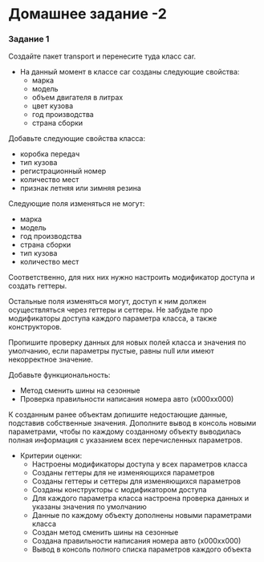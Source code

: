 # Домашнее задание -2

### Задание 1

Создайте пакет transport и перенесите туда класс car.

- На данный момент в классе car созданы следующие свойства:
    - марка
    - модель
    - объем двигателя в литрах
    - цвет кузова
    - год производства
    - страна сборки

Добавьте следующие свойства класса:

- коробка передач
- тип кузова
- регистрационный номер
- количество мест
- признак летняя или зимняя резина

Следующие поля изменяться не могут:

- марка
- модель
- год производства
- страна сборки
- тип кузова
- количество мест

Соответственно, для них них нужно настроить модификатор доступа и создать геттеры.

Остальные поля изменяться могут, доступ к ним должен осуществляться через геттеры и сеттеры. Не забудьте про модификаторы доступа каждого параметра класса, а также конструкторов.

Пропишите проверку данных для новых полей класса и значения по умолчанию, если параметры пустые, равны null или имеют некорректное значение.

Добавьте функциональность:

- Метод сменить шины на сезонные
- Проверка правильности написания номера авто (х000хх000)

К созданным ранее объектам допишите недостающие данные, подставив собственные значения. Дополните вывод в консоль новыми параметрами, чтобы по каждому созданному объекту выводилась полная информация с указанием всех перечисленных параметров.

- Критерии оценки:
    - Настроены модификаторы доступа у всех параметров класса
    - Созданы геттеры для не изменяющихся параметров
    - Созданы геттеры и сеттеры для изменяющихся параметров
    - Созданы конструкторы с модификатором доступа
    - Для каждого параметра класса настроена проверка данных и указаны значения по умолчанию
    - Данные по каждому объекту дополнены новыми параметрами класса
    - Создан метод сменить шины на сезонные
    - Создана правильности написания номера авто (х000хх000)
    - Вывод в консоль полного списка параметров каждого объекта